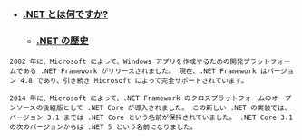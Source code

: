 - ### [.NET とは何ですか?](https://docs.microsoft.com/ja-jp/dotnet/core/introduction#net-history)
  - ### [.NET の歴史](https://docs.microsoft.com/ja-jp/dotnet/core/introduction#net-history)
```
2002 年に、Microsoft によって、Windows アプリを作成するための開発プラットフォームである .NET Framework がリリースされました。 現在、.NET Framework はバージョン 4.8 であり、引き続き Microsoft によって完全サポートされています。

2014 年に、Microsoft によって、.NET Framework のクロスプラットフォームのオープンソースの後継版として .NET Core が導入されました。 この新しい .NET の実装では、バージョン 3.1 までは .NET Core という名前が保持されていました。 .NET Core 3.1 の次のバージョンからは .NET 5 という名前になりました。  
```
